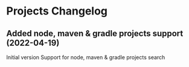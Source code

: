 # Projects Changelog

## Added node, maven & gradle projects support (2022-04-19)

Initial version
Support for node, maven & gradle projects search
